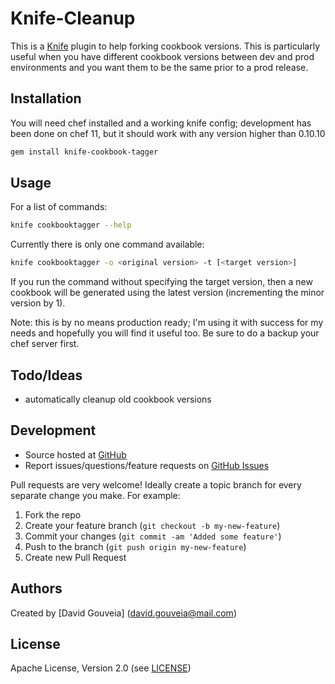 Knife-Cleanup
===

This is a [Knife](http://wiki.opscode.com/display/chef/Knife) plugin to help forking cookbook versions. This is particularly useful when you have different cookbook versions between dev and prod environments and you want them to be the same prior to a prod release.

## Installation

You will need chef installed and a working knife config; development has been done on chef 11, but it should work with any version higher than 0.10.10

```bash
gem install knife-cookbook-tagger
```

## Usage

For a list of commands:

```bash
knife cookbooktagger --help
```

Currently there is only one command available:

```bash
knife cookbooktagger -o <original version> -t [<target version>]
```

If you run the command without specifying the target version, then a new cookbook will be generated using the latest version (incrementing the minor version by 1).

Note: this is by no means production ready; I'm using it with success for my needs and hopefully you will find it useful too. Be sure to do a backup your chef server first. 

## Todo/Ideas
  
  * automatically cleanup old cookbook versions

## Development

* Source hosted at [GitHub][repo]
* Report issues/questions/feature requests on [GitHub Issues][issues]

Pull requests are very welcome! Ideally create a topic branch for every separate change you make. For example:

1. Fork the repo
2. Create your feature branch (`git checkout -b my-new-feature`)
3. Commit your changes (`git commit -am 'Added some feature'`)
4. Push to the branch (`git push origin my-new-feature`)
5. Create new Pull Request

## Authors

Created by [David Gouveia] (<david.gouveia@mail.com>)

## License

Apache License, Version 2.0 (see [LICENSE][license])

[license]:      https://github.com/zatarra/knife-cookbook-tagger/blob/master/LICENSE
[zatarra]:      https://github.com/zatarra
[repo]:         https://github.com/zatarra/knife-cookbook-tagger
[issues]:       https://github.com/zatarra/knife-cookbook-tagger/issues
[knifebackup]:  https://github.com/zatarra/knife-backup
[chefjenkins]:  https://github.com/zatarra/chef-jenkins
